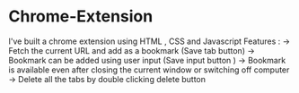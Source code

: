 # Chrome-Extension 


I've built a chrome extension using HTML , CSS and Javascript
Features : 
   -> Fetch the current URL and add as a bookmark  (Save tab button) 
   -> Bookmark can be added using user input (Save input button )
   -> Bookmark is available even after closing the current window or switching off computer
   -> Delete all the tabs by double clicking delete button
